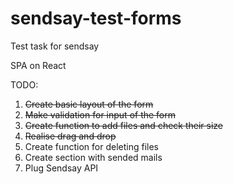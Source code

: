 # sendsay-test-forms
Test task for sendsay

SPA on React

TODO:
  1. <del>Create basic layout of the form</del>
  2. <del>Make validation for input of the form</del>
  3. <del>Create function to add files and check their size</del>
  4. <del>Realise drag and drop</del>
  5. Create function for deleting files
  6. Create section with sended mails
  6. Plug Sendsay API 
